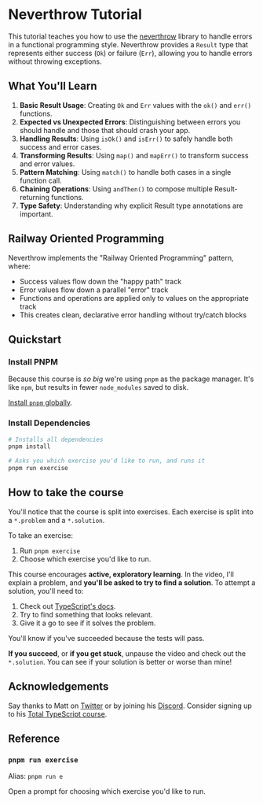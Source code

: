 # Neverthrow Tutorial

This tutorial teaches you how to use the [neverthrow](https://github.com/supermacro/neverthrow) library to handle errors in a functional programming style. Neverthrow provides a `Result` type that represents either success (`Ok`) or failure (`Err`), allowing you to handle errors without throwing exceptions.

## What You'll Learn

1. **Basic Result Usage**: Creating `Ok` and `Err` values with the `ok()` and `err()` functions.
2. **Expected vs Unexpected Errors**: Distinguishing between errors you should handle and those that should crash your app.
3. **Handling Results**: Using `isOk()` and `isErr()` to safely handle both success and error cases.
4. **Transforming Results**: Using `map()` and `mapErr()` to transform success and error values.
5. **Pattern Matching**: Using `match()` to handle both cases in a single function call.
6. **Chaining Operations**: Using `andThen()` to compose multiple Result-returning functions.
7. **Type Safety**: Understanding why explicit Result type annotations are important.

## Railway Oriented Programming

Neverthrow implements the "Railway Oriented Programming" pattern, where:
- Success values flow down the "happy path" track
- Error values flow down a parallel "error" track
- Functions and operations are applied only to values on the appropriate track
- This creates clean, declarative error handling without try/catch blocks

## Quickstart

### Install PNPM

Because this course is _so big_ we're using `pnpm` as the package manager. It's like `npm`, but results in fewer `node_modules` saved to disk.

[Install `pnpm` globally](https://pnpm.io/installation).

### Install Dependencies

```sh
# Installs all dependencies
pnpm install

# Asks you which exercise you'd like to run, and runs it
pnpm run exercise
```

## How to take the course

You'll notice that the course is split into exercises. Each exercise is split into a `*.problem` and a `*.solution`.

To take an exercise:

1. Run `pnpm exercise`
2. Choose which exercise you'd like to run.

This course encourages **active, exploratory learning**. In the video, I'll explain a problem, and **you'll be asked to try to find a solution**. To attempt a solution, you'll need to:

1. Check out [TypeScript's docs](https://www.typescriptlang.org/docs/handbook/intro.html).
1. Try to find something that looks relevant.
1. Give it a go to see if it solves the problem.

You'll know if you've succeeded because the tests will pass.

**If you succeed**, or **if you get stuck**, unpause the video and check out the `*.solution`. You can see if your solution is better or worse than mine!

## Acknowledgements

Say thanks to Matt on [Twitter](https://twitter.com/mattpocockuk) or by joining his [Discord](https://discord.gg/8S5ujhfTB3). Consider signing up to his [Total TypeScript course](https://totaltypescript.com).

## Reference

### `pnpm run exercise`

Alias: `pnpm run e`

Open a prompt for choosing which exercise you'd like to run.
